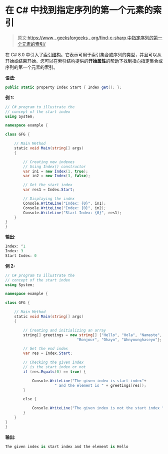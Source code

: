 # 在 C# 中找到指定序列的第一个元素的索引

> 原文:[https://www . geeksforgeeks . org/find-c-sharp 中指定序列的第一个元素的索引/](https://www.geeksforgeeks.org/finding-the-index-of-first-element-of-the-specified-sequence-in-c-sharp/)

在 C# 8.0 中引入了[索引结构](https://www.geeksforgeeks.org/index-struct-in-c-sharp-8-0/)。它表示可用于索引集合或序列的类型，并且可以从开始或结束开始。您可以在索引结构提供的**开始属性**的帮助下找到指向指定集合或序列的第一个元素的索引。

**语法:**

```cs
public static property Index Start { Index get(); };
```

**例 1:**

```cs
// C# program to illustrate the
// concept of the start index
using System;

namespace example {

class GFG {

    // Main Method
    static void Main(string[] args)
    {

        // Creating new indexes
        // Using Index() constructor
        var in1 = new Index(1, true);
        var in2 = new Index(3, false);

        // Get the start index
        var res1 = Index.Start;

        // Displaying the index
        Console.WriteLine("Index: {0}", in1);
        Console.WriteLine("Index: {0}", in2);
        Console.WriteLine("Start Index: {0}", res1);
    }
}
}
```

**输出:**

```cs
Index: ^1
Index: 3
Start Index: 0

```

**例 2:**

```cs
// C# program to illustrate the
// concept of the start index
using System;

namespace example {

class GFG {

    // Main Method
    static void Main(string[] args)
    {

        // Creating and initializing an array
        string[] greetings = new string[] {"Hello", "Hola", "Namaste", 
                                "Bonjour", "Ohayo", "Ahnyounghaseyo"};

        // Get the end index
        var res = Index.Start;

        // Checking the given index 
        // is the start index or not
        if (res.Equals(0) == true) {

            Console.WriteLine("The given index is start index"+
                      " and the element is " + greetings[res]);
        }

        else {

            Console.WriteLine("The given index is not the start index ");
        }
    }
}
}
```

**输出:**

```cs
The given index is start index and the element is Hello
```